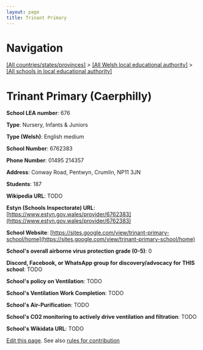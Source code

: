 ```yaml
---
layout: page
title: Trinant Primary
---
```

# Navigation

[[All countries/states/provinces]](../../..) > [[All Welsh local educational authority]](../..) > [[All schools in local educational authority]](..)

# Trinant Primary (Caerphilly)

**School LEA number**: 676

**Type**: Nursery, Infants & Juniors

**Type (Welsh)**: English medium

**School Number**: 6762383

**Phone Number**: 01495 214357

**Address**: Conway Road, Pentwyn, Crumlin, NP11 3JN

**Students**: 187

**Wikipedia URL**: TODO

**Estyn (Schools Inspectorate) URL**: [https://www.estyn.gov.wales/provider/6762383](https://www.estyn.gov.wales/provider/6762383)

**School Website**: [https://sites.google.com/view/trinant-primary-school/home](https://sites.google.com/view/trinant-primary-school/home)

**School's overall airborne virus protection grade (0-5)**: 0

**Discord, Facebook, or WhatsApp group for discovery/advocacy for THIS school**: TODO

**School's policy on Ventilation**: TODO

**School's Ventilation Work Completion**: TODO

**School's Air-Purification**: TODO

**School's CO2 monitoring to actively drive ventilation and filtration**: TODO

**School's Wikidata URL**: TODO




[Edit this page](https://github.com/VentilationProject/Wales/edit/prif/./Caerphilly/Trinant_Primary.md). See also [rules for contribution](../../../contribution-rules/)